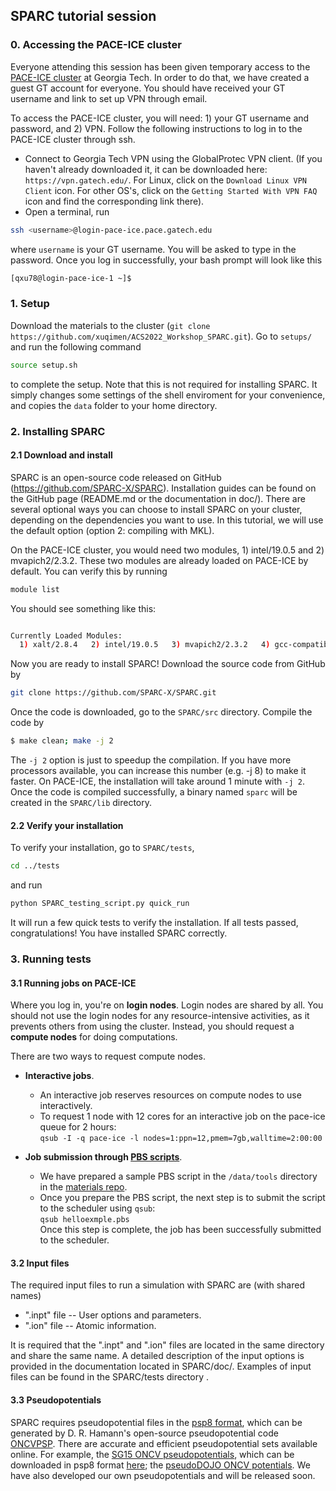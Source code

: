 ## SPARC tutorial session

### 0. Accessing the PACE-ICE cluster
Everyone attending this session has been given temporary access to the [PACE-ICE cluster](https://docs.pace.gatech.edu/ice_cluster/ice-guide/) at Georgia Tech. In order to do that, we have created a guest GT account for everyone. You should have received your GT username and link to set up VPN through email.

To access the PACE-ICE cluster, you will need: 1) your GT username and password, and 2) VPN. Follow the following instructions to log in to the PACE-ICE cluster through ssh.
* Connect to Georgia Tech VPN using the GlobalProtec VPN client. (If you haven't already downloaded it, it can be downloaded here: `https://vpn.gatech.edu/`. For Linux, click on the `Download Linux VPN Client` icon. For other OS's, click on the `Getting Started With VPN FAQ` icon and find the corresponding link there).
* Open a terminal, run
```bash
ssh <username>@login-pace-ice.pace.gatech.edu
```
where `username` is your GT username. You will be asked to type in the password. Once you log in successfully, your bash prompt will look like this
```bash
[qxu78@login-pace-ice-1 ~]$ 
```


### 1. Setup
Download the materials to the cluster (`git clone https://github.com/xuqimen/ACS2022_Workshop_SPARC.git`). Go to `setups/` and run the following command
```bash
source setup.sh
```
to complete the setup. Note that this is not required for installing SPARC. It simply changes some settings of the shell enviroment for your convenience, and copies the `data` folder to your home directory.


### 2. Installing SPARC
#### 2.1 Download and install
SPARC is an open-source code released on GitHub (https://github.com/SPARC-X/SPARC). Installation guides can be found on the GitHub page (README.md or the documentation in doc/). There are several optional ways you can choose to install SPARC on your cluster, depending on the dependencies you want to use. In this tutorial, we will use the default option (option 2: compiling with MKL).

On the PACE-ICE cluster, you would need two modules, 1) intel/19.0.5 and 2) mvapich2/2.3.2. These two modules are already loaded on PACE-ICE by default. You can verify this by running
```bash
module list
```
You should see something like this:
```bash

Currently Loaded Modules:
  1) xalt/2.8.4   2) intel/19.0.5   3) mvapich2/2.3.2   4) gcc-compatibility/8.3.0   5) pace/2020.01
```

Now you are ready to install SPARC! Download the source code from GitHub by
```bash
git clone https://github.com/SPARC-X/SPARC.git
```
Once the code is downloaded, go to the `SPARC/src` directory. Compile the code by
```bash
$ make clean; make -j 2
```
The `-j 2` option is just to speedup the compilation. If you have more processors available, you can increase this number (e.g. -j 8) to make it faster. On PACE-ICE, the installation will take around 1 minute with `-j 2`. Once the code is compiled successfully, a binary named `sparc` will be created in the `SPARC/lib` directory.


#### 2.2 Verify your installation
To verify your installation, go to `SPARC/tests`,
```bash
cd ../tests
```
and run
```bash
python SPARC_testing_script.py quick_run
```
It will run a few quick tests to verify the installation. If all tests passed, congratulations! You have installed SPARC correctly.


### 3. Running tests


#### 3.1 Running jobs on PACE-ICE
Where you log in, you're on **login nodes**. Login nodes are shared by all. You should not use the login nodes for any resource-intensive activities, as it prevents others from using the cluster. Instead, you should request a **compute nodes** for doing computations.

There are two ways to request compute nodes.

- **Interactive jobs**.
  - An interactive job reserves resources on compute nodes to use interactively.
  - To request 1 node with 12 cores for an interactive job on the pace-ice queue for 2 hours:  
  `qsub -I -q pace-ice -l nodes=1:ppn=12,pmem=7gb,walltime=2:00:00`  

- **Job submission through [PBS scripts](https://docs.pace.gatech.edu/scheduler/job_submission/)**.
  - We have prepared a sample PBS script in the `/data/tools` directory in the [materials repo](https://github.com/xuqimen/ACS2022_Workshop_SPARC). 
  - Once you prepare the PBS script, the next step is to submit the script to the scheduler using `qsub`:  
  `qsub helloexmple.pbs`  
  Once this step is complete, the job has been successfully submitted to the scheduler.


#### 3.2 Input files
The required input files to run a simulation with SPARC are (with shared names)
- ".inpt" file -- User options and parameters.
- ".ion" file -- Atomic information.

It is required that the ".inpt" and ".ion" files are located in the same directory and share the same name. A detailed description of the input options is provided in the documentation located in SPARC/doc/. Examples of input files can be found in the SPARC/tests directory .

#### 3.3 Pseudopotentials
SPARC requires pseudopotential files in the [psp8 format](https://docs.abinit.org/developers/psp8_info/), which can be generated by D. R. Hamann's open-source pseudopotential code [ONCVPSP](http://www.mat-simresearch.com/). There are accurate and efficient pseudopotential sets available online. For example, the [SG15 ONCV pseudopotentials](http://www.quantum-simulation.org/potentials/sg15_oncv/), which can be downloaded in psp8 format [here](https://github.com/xuqimen/SG15_pseudopotentials_psp8_upf); the [pseudoDOJO ONCV potentials](http://www.pseudo-dojo.org/). We have also developed our own pseudopotentials and will be released soon.

